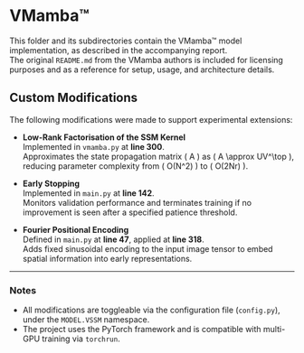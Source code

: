 # VMamba™

This folder and its subdirectories contain the VMamba™ model implementation, as described in the accompanying report.  
The original `README.md` from the VMamba authors is included for licensing purposes and as a reference for setup, usage, and architecture details.

## Custom Modifications

The following modifications were made to support experimental extensions:

- **Low-Rank Factorisation of the SSM Kernel**  
  Implemented in `vmamba.py` at **line 300**.  
  Approximates the state propagation matrix \( A \) as \( A \approx UV^\top \), reducing parameter complexity from \( O(N^2) \) to \( O(2Nr) \).

- **Early Stopping**  
  Implemented in `main.py` at **line 142**.  
  Monitors validation performance and terminates training if no improvement is seen after a specified patience threshold.

- **Fourier Positional Encoding**  
  Defined in `main.py` at **line 47**, applied at **line 318**.  
  Adds fixed sinusoidal encoding to the input image tensor to embed spatial information into early representations.

---

### Notes

- All modifications are toggleable via the configuration file (`config.py`), under the `MODEL.VSSM` namespace.
- The project uses the PyTorch framework and is compatible with multi-GPU training via `torchrun`.
